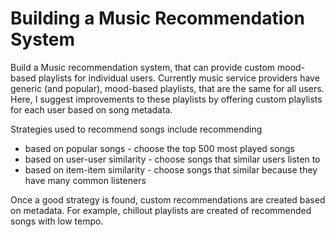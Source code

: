# Building a Music Recommendation System
Build a Music recommendation system, that can provide custom mood-based playlists for 
individual users. Currently music service providers have generic (and popular), mood-based 
playlists, that are the same for all users. Here, I suggest improvements to these playlists
by offering custom playlists for each user based on song metadata.

Strategies used to recommend songs include recommending
- based on popular songs - choose the top 500 most played songs
- based on user-user similarity - choose songs that similar users listen to
- based on item-item similarity - choose songs that similar because they have many common listeners 

Once a good strategy is found, custom recommendations are created based on metadata. For example, chillout playlists are created of 
recommended songs with low tempo.  
